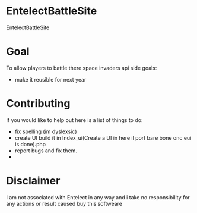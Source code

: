 # EntelectBattleSite
EntelectBattleSite

# Goal
To allow players to battle there space invaders api
side goals:
* make it reusible for next year

# Contributing
If you would like to help out here is a list of things to do:
* fix spelling (im dyslexsic)
* create UI build it in Index_ui(Create a UI in here il port bare bone onc eui is done).php
* report bugs and fix them.
* 
# Disclaimer
I am not associated with Entelect in any way and i take no responsibility for any actions or result caused buy this softweare
